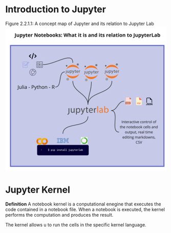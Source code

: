 # Introduction to Jupyter
Figure 2.2.1.1: A concept map of Jupyter and its relation to Jupyter Lab
![700](/Appendix/Images/Intro%20to%20Jupyter.jpg)


# Jupyter Kernel 
**Definition** A notebook kernel is a conputational enegine that executes the code contained in a notebook file. When a notebook is executed, the kernel performs the computation and produces the result. 

The kernel allows u to run the cells in the specific kernel language. 

